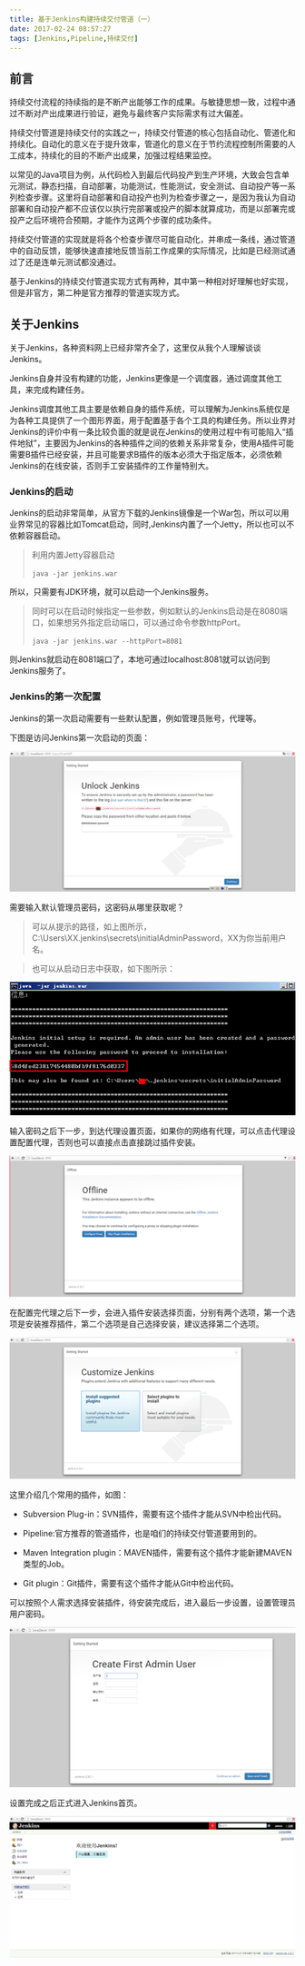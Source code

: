 ```yaml
---
title: 基于Jenkins构建持续交付管道（一）
date: 2017-02-24 08:57:27
tags: [Jenkins,Pipeline,持续交付]
---
```



## 前言

持续交付流程的持续指的是不断产出能够工作的成果。与敏捷思想一致，过程中通过不断对产出成果进行验证，避免与最终客户实际需求有过大偏差。

持续交付管道是持续交付的实践之一，持续交付管道的核心包括自动化、管道化和持续化。自动化的意义在于提升效率，管道化的意义在于节约流程控制所需要的人工成本，持续化的目的不断产出成果，加强过程结果监控。

以常见的Java项目为例，从代码检入到最后代码投产到生产环境，大致会包含单元测试，静态扫描，自动部署，功能测试，性能测试，安全测试、自动投产等一系列检查步骤。这里将自动部署和自动投产也列为检查步骤之一，是因为我认为自动部署和自动投产都不应该仅以执行完部署或投产的脚本就算成功，而是以部署完或投产之后环境符合预期，才能作为这两个步骤的成功条件。

持续交付管道的实现就是将各个检查步骤尽可能自动化，并串成一条线，通过管道中的自动反馈，能够快速直接地反馈当前工作成果的实际情况，比如是已经测试通过了还是连单元测试都没通过。

基于Jenkins的持续交付管道实现方式有两种，其中第一种相对好理解也好实现，但是非官方，第二种是官方推荐的管道实现方式。

## 关于Jenkins
<!-- more -->
关于Jenkins，各种资料网上已经非常齐全了，这里仅从我个人理解谈谈Jenkins。

Jenkins自身并没有构建的功能，Jenkins更像是一个调度器，通过调度其他工具，来完成构建任务。

Jenkins调度其他工具主要是依赖自身的插件系统，可以理解为Jenkins系统仅是为各种工具提供了一个图形界面，用于配置基于各个工具的构建任务。所以业界对Jenkins的评价中有一条比较负面的就是说在Jenkins的使用过程中有可能陷入“插件地狱”，主要因为Jenkins的各种插件之间的依赖关系非常复杂，使用A插件可能需要B插件已经安装，并且可能要求B插件的版本必须大于指定版本，必须依赖Jenkins的在线安装，否则手工安装插件的工作量特别大。


### Jenkins的启动

Jenkins的启动非常简单，从官方下载的Jenkins镜像是一个War包，所以可以用业界常见的容器比如Tomcat启动，同时,Jenkins内置了一个Jetty，所以也可以不依赖容器启动。

>利用内置Jetty容器启动
>
>`java -jar jenkins.war`

所以，只需要有JDK环境，就可以启动一个Jenkins服务。

>同时可以在启动时候指定一些参数，例如默认的Jenkins启动是在8080端口，如果想另外指定启动端口，可以通过命令参数httpPort。
>
>`java -jar jenkins.war --httpPort=8081`

则Jenkins就启动在8081端口了，本地可通过localhost:8081就可以访问到Jenkins服务了。

### Jenkins的第一次配置

Jenkins的第一次启动需要有一些默认配置，例如管理员账号，代理等。

下图是访问Jenkins第一次启动的页面：

![](https://raw.githubusercontent.com/AngryTester/blog/master/%E5%9F%BA%E4%BA%8EJenkins%E6%9E%84%E5%BB%BA%E6%8C%81%E7%BB%AD%E4%BA%A4%E4%BB%98%E7%AE%A1%E9%81%93%EF%BC%88%E4%B8%80%EF%BC%89/2.png)

需要输入默认管理员密码，这密码从哪里获取呢？

>可以从提示的路径，如上图所示，C:\Users\XX\.jenkins\secrets\initialAdminPassword，XX为你当前用户名。

>也可以从启动日志中获取，如下图所示：

![](https://raw.githubusercontent.com/AngryTester/blog/master/%E5%9F%BA%E4%BA%8EJenkins%E6%9E%84%E5%BB%BA%E6%8C%81%E7%BB%AD%E4%BA%A4%E4%BB%98%E7%AE%A1%E9%81%93%EF%BC%88%E4%B8%80%EF%BC%89/3.png)

输入密码之后下一步，到达代理设置页面，如果你的网络有代理，可以点击代理设置配置代理，否则也可以直接点击直接跳过插件安装。

![](https://raw.githubusercontent.com/AngryTester/blog/master/%E5%9F%BA%E4%BA%8EJenkins%E6%9E%84%E5%BB%BA%E6%8C%81%E7%BB%AD%E4%BA%A4%E4%BB%98%E7%AE%A1%E9%81%93%EF%BC%88%E4%B8%80%EF%BC%89/4.png)

在配置完代理之后下一步，会进入插件安装选择页面，分别有两个选项，第一个选项是安装推荐插件，第二个选项是自己选择安装，建议选择第二个选项。

![](https://raw.githubusercontent.com/AngryTester/blog/master/%E5%9F%BA%E4%BA%8EJenkins%E6%9E%84%E5%BB%BA%E6%8C%81%E7%BB%AD%E4%BA%A4%E4%BB%98%E7%AE%A1%E9%81%93%EF%BC%88%E4%B8%80%EF%BC%89/6.png)

这里介绍几个常用的插件，如图：

- Subversion Plug-in：SVN插件，需要有这个插件才能从SVN中检出代码。

- Pipeline:官方推荐的管道插件，也是咱们的持续交付管道要用到的。

- Maven Integration plugin：MAVEN插件，需要有这个插件才能新建MAVEN类型的Job。

- Git plugin：Git插件，需要有这个插件才能从Git中检出代码。


可以按照个人需求选择安装插件，待安装完成后，进入最后一步设置，设置管理员用户密码。

![](https://raw.githubusercontent.com/AngryTester/blog/master/%E5%9F%BA%E4%BA%8EJenkins%E6%9E%84%E5%BB%BA%E6%8C%81%E7%BB%AD%E4%BA%A4%E4%BB%98%E7%AE%A1%E9%81%93%EF%BC%88%E4%B8%80%EF%BC%89/8.png)

设置完成之后正式进入Jenkins首页。

![](https://raw.githubusercontent.com/AngryTester/blog/master/%E5%9F%BA%E4%BA%8EJenkins%E6%9E%84%E5%BB%BA%E6%8C%81%E7%BB%AD%E4%BA%A4%E4%BB%98%E7%AE%A1%E9%81%93%EF%BC%88%E4%B8%80%EF%BC%89/9.png)

























